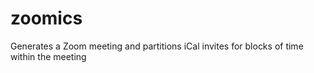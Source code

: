 # zoomics
Generates a Zoom meeting and partitions iCal invites for blocks of time within the meeting
